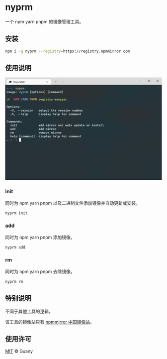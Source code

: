 # nyprm

一个 npm yarn pnpm 的镜像管理工具。

## 安装

```bash
npm i -g nyprm --registry=https://registry.npmmirror.com
```

## 使用说明

<p align="center">
  <a href="https://raw.githubusercontent.com/tlyboy/nyprm/main/nyprm.png" target="_blank" rel="noopener noreferrer">
    <img src="https://raw.githubusercontent.com/tlyboy/nyprm/main/nyprm.png" alt="nyprm" />
  </a>
</p>

### init

同时为 npm yarn pnpm 以及二进制文件添加镜像并自动更新或安装。

```bash
nyprm init
```

### add

同时为 npm yarn pnpm 添加镜像。

```bash
nyprm add
```

### rm

同时为 npm yarn pnpm 去除镜像。

```bash
nyprm rm
```

## 特别说明

不同于其他工具的逻辑。

该工具的镜像站只有 [npmmirror 中国镜像站](https://npmmirror.com/)。

## 使用许可

[MIT](https://github.com/tlyboy/nyprm/blob/main/LICENSE) © Guany
